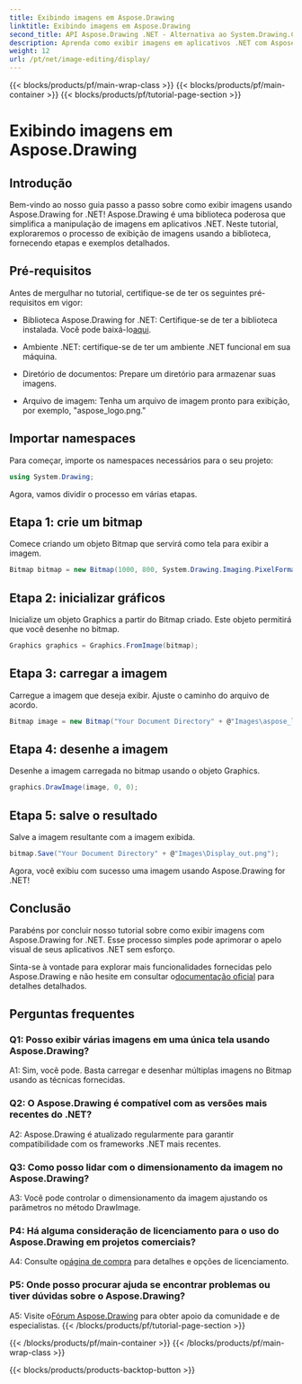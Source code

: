 ```yaml
---
title: Exibindo imagens em Aspose.Drawing
linktitle: Exibindo imagens em Aspose.Drawing
second_title: API Aspose.Drawing .NET - Alternativa ao System.Drawing.Common
description: Aprenda como exibir imagens em aplicativos .NET com Aspose.Drawing. Siga nosso tutorial para etapas fáceis e aprimore seu conteúdo visual.
weight: 12
url: /pt/net/image-editing/display/
---
```


{{< blocks/products/pf/main-wrap-class >}}
{{< blocks/products/pf/main-container >}}
{{< blocks/products/pf/tutorial-page-section >}}

# Exibindo imagens em Aspose.Drawing

## Introdução

Bem-vindo ao nosso guia passo a passo sobre como exibir imagens usando Aspose.Drawing for .NET! Aspose.Drawing é uma biblioteca poderosa que simplifica a manipulação de imagens em aplicativos .NET. Neste tutorial, exploraremos o processo de exibição de imagens usando a biblioteca, fornecendo etapas e exemplos detalhados.

## Pré-requisitos

Antes de mergulhar no tutorial, certifique-se de ter os seguintes pré-requisitos em vigor:

-  Biblioteca Aspose.Drawing for .NET: Certifique-se de ter a biblioteca instalada. Você pode baixá-lo[aqui](https://releases.aspose.com/drawing/net/).

- Ambiente .NET: certifique-se de ter um ambiente .NET funcional em sua máquina.

- Diretório de documentos: Prepare um diretório para armazenar suas imagens.

- Arquivo de imagem: Tenha um arquivo de imagem pronto para exibição, por exemplo, "aspose_logo.png."

## Importar namespaces

Para começar, importe os namespaces necessários para o seu projeto:

```csharp
using System.Drawing;
```

Agora, vamos dividir o processo em várias etapas.

## Etapa 1: crie um bitmap

Comece criando um objeto Bitmap que servirá como tela para exibir a imagem.

```csharp
Bitmap bitmap = new Bitmap(1000, 800, System.Drawing.Imaging.PixelFormat.Format32bppPArgb);
```

## Etapa 2: inicializar gráficos

Inicialize um objeto Graphics a partir do Bitmap criado. Este objeto permitirá que você desenhe no bitmap.

```csharp
Graphics graphics = Graphics.FromImage(bitmap);
```

## Etapa 3: carregar a imagem

Carregue a imagem que deseja exibir. Ajuste o caminho do arquivo de acordo.

```csharp
Bitmap image = new Bitmap("Your Document Directory" + @"Images\aspose_logo.png");
```

## Etapa 4: desenhe a imagem

Desenhe a imagem carregada no bitmap usando o objeto Graphics.

```csharp
graphics.DrawImage(image, 0, 0);
```

## Etapa 5: salve o resultado

Salve a imagem resultante com a imagem exibida.

```csharp
bitmap.Save("Your Document Directory" + @"Images\Display_out.png");
```

Agora, você exibiu com sucesso uma imagem usando Aspose.Drawing for .NET!

## Conclusão

Parabéns por concluir nosso tutorial sobre como exibir imagens com Aspose.Drawing for .NET. Esse processo simples pode aprimorar o apelo visual de seus aplicativos .NET sem esforço.

Sinta-se à vontade para explorar mais funcionalidades fornecidas pelo Aspose.Drawing e não hesite em consultar o[documentação oficial](https://reference.aspose.com/drawing/net/) para detalhes detalhados.

## Perguntas frequentes

### Q1: Posso exibir várias imagens em uma única tela usando Aspose.Drawing?

A1: Sim, você pode. Basta carregar e desenhar múltiplas imagens no Bitmap usando as técnicas fornecidas.

### Q2: O Aspose.Drawing é compatível com as versões mais recentes do .NET?

A2: Aspose.Drawing é atualizado regularmente para garantir compatibilidade com os frameworks .NET mais recentes.

### Q3: Como posso lidar com o dimensionamento da imagem no Aspose.Drawing?

A3: Você pode controlar o dimensionamento da imagem ajustando os parâmetros no método DrawImage.

### P4: Há alguma consideração de licenciamento para o uso do Aspose.Drawing em projetos comerciais?

A4: Consulte o[página de compra](https://purchase.aspose.com/buy) para detalhes e opções de licenciamento.

### P5: Onde posso procurar ajuda se encontrar problemas ou tiver dúvidas sobre o Aspose.Drawing?

 A5: Visite o[Fórum Aspose.Drawing](https://forum.aspose.com/c/diagram/17) para obter apoio da comunidade e de especialistas.
{{< /blocks/products/pf/tutorial-page-section >}}

{{< /blocks/products/pf/main-container >}}
{{< /blocks/products/pf/main-wrap-class >}}

{{< blocks/products/products-backtop-button >}}
